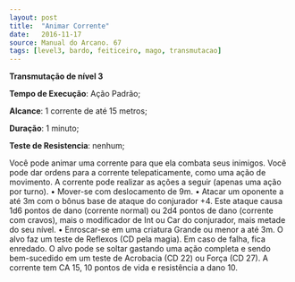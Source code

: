 ```yaml
---
layout: post
title:  "Animar Corrente"
date:   2016-11-17
source: Manual do Arcano. 67
tags: [level3, bardo, feiticeiro, mago, transmutacao]
---
```


**Transmutação de nível 3**

**Tempo de Execução**: Ação Padrão;

**Alcance**: 1 corrente de até 15 metros;

**Duração**: 1 minuto;

**Teste de Resistencia**: nenhum;

Você pode animar uma corrente para que ela combata seus 
inimigos. Você pode dar ordens para a corrente telepaticamente, como uma ação de movimento. A corrente pode realizar 
as ações a seguir (apenas uma ação por 
turno).
• Mover-se com deslocamento de 9m.
• Atacar um oponente a até 3m com 
o bônus base de ataque do conjurador 
+4. Este ataque causa 1d6 pontos de 
dano (corrente normal) ou 2d4 pontos 
de dano (corrente com cravos), mais o 
modificador de Int ou Car do conjurador, mais metade do seu nível.
• Enroscar-se em uma criatura Grande ou menor a até 3m. O alvo faz um teste 
de Reflexos (CD pela magia). Em caso de 
falha, fica enredado. O alvo pode se soltar gastando uma ação completa e sendo 
bem-sucedido em um teste de Acrobacia 
(CD 22) ou Força (CD 27). A corrente 
tem CA 15, 10 pontos de vida e resistência a dano 10.